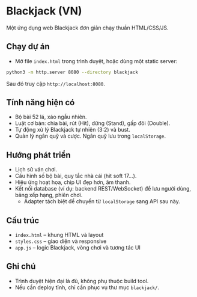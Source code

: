 # Blackjack (VN)

Một ứng dụng web Blackjack đơn giản chạy thuần HTML/CSS/JS.

## Chạy dự án

- Mở file `index.html` trong trình duyệt, hoặc dùng một static server:

```bash
python3 -m http.server 8080 --directory blackjack
```

Sau đó truy cập `http://localhost:8080`.

## Tính năng hiện có

- Bộ bài 52 lá, xáo ngẫu nhiên.
- Luật cơ bản: chia bài, rút (Hit), dừng (Stand), gấp đôi (Double).
- Tự động xử lý Blackjack tự nhiên (3:2) và bust.
- Quản lý ngân quỹ và cược. Ngân quỹ lưu trong `localStorage`.

## Hướng phát triển

- Lịch sử ván chơi.
- Cấu hình số bộ bài, quy tắc nhà cái (hit soft 17...).
- Hiệu ứng hoạt họa, chip UI đẹp hơn, âm thanh.
- Kết nối database (ví dụ: backend REST/WebSocket) để lưu người dùng, bảng xếp hạng, phiên chơi.
  - Adapter tách biệt để chuyển từ `localStorage` sang API sau này.

## Cấu trúc

- `index.html` – khung HTML và layout
- `styles.css` – giao diện và responsive
- `app.js` – logic Blackjack, vòng chơi và tương tác UI

## Ghi chú

- Trình duyệt hiện đại là đủ, không phụ thuộc build tool.
- Nếu cần deploy tĩnh, chỉ cần phục vụ thư mục `blackjack/`.

